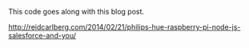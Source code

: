 This code goes along with this blog post.

http://reidcarlberg.com/2014/02/21/philips-hue-raspberry-pi-node-js-salesforce-and-you/

